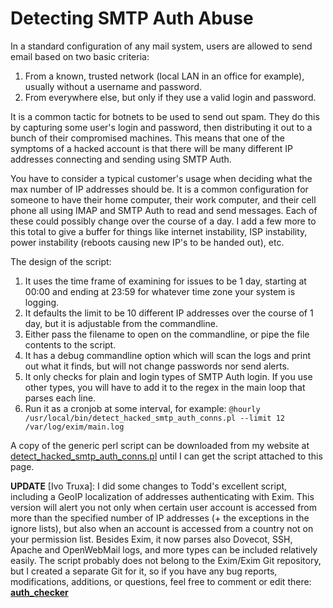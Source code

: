 # Detecting SMTP Auth Abuse

In a standard configuration of any mail system, users are allowed to send email based on two basic criteria:

1. From a known, trusted network (local LAN in an office for example), usually without a username and password.
1. From everywhere else, but only if they use a valid login and password.

It is a common tactic for botnets to be used to send out spam.  They do this by capturing some user's login and password, then distributing it out to a bunch of their compromised machines.  This means that one of the symptoms of a hacked account is that there will be many different IP addresses connecting and sending using SMTP Auth.

You have to consider a typical customer's usage when deciding what the max number of IP addresses should be.  It is a common configuration for someone to have their home computer, their work computer, and their cell phone all using IMAP and SMTP Auth to read and send messages.  Each of these could possibly change over the course of a day.  I add a few more to this total to give a buffer for things like internet instability, ISP instability, power instability (reboots causing new IP's to be handed out), etc.

The design of the script:

1. It uses the time frame of examining for issues to be 1 day, starting at 00:00 and ending at 23:59 for whatever time zone your system is logging.
1. It defaults the limit to be 10 different IP addresses over the course of 1 day, but it is adjustable from the commandline.
1. Either pass the filename to open on the commandline, or pipe the file contents to the script.
1. It has a debug commandline option which will scan the logs and print out what it finds, but will not change passwords nor send alerts.
1. It only checks for plain and login types of SMTP Auth login.  If you use other types, you will have to add it to the regex in the main loop that parses each line.
1. Run it as a cronjob at some interval, for example: `@hourly /usr/local/bin/detect_hacked_smtp_auth_conns.pl --limit 12 /var/log/exim/main.log`

A copy of the generic perl script can be downloaded from my website at [detect_hacked_smtp_auth_conns.pl](http://downloads.mrball.net/Linux/Exim/detect_hacked_smtp_auth_conns.pl) until I can get the script attached to this page.

<b>UPDATE</b> [Ivo Truxa]: I did some changes to Todd's excellent script, including a GeoIP localization of addresses authenticating with Exim. This version will alert you not only when certain user account is accessed from more than the specified number of IP addresses (+ the exceptions in the ignore lists), but also when an account is accessed from a country not on your permission list. Besides Exim, it now parses also Dovecot, SSH, Apache and OpenWebMail logs, and more types can be included relatively easily. The script probably does not belong to the Exim/Exim Git repository, but I created a separate Git for it, so if you have any bug reports, modifications, additions, or questions, feel free to comment or edit there: **[auth_checker](https://github.com/truxoft/auth_checker)** 
